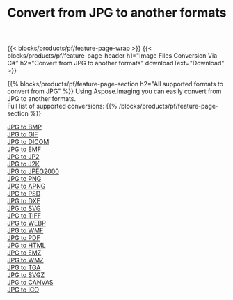 ﻿---
title: Convert from JPG to another formats 
weight: 3920
url: /net/conversion/from/jpg 
lang: en
langdirlevel: 2
locales: zh-hans,ja,it,ru,de,es,fr,nl,id,lt,pl,pt,vi,tr,ko,zh-hant,ar,hi,th,sv,cs,uk,he
description: Using Aspose.Imaging you can easily convert from JPG to another formats
---

{{< blocks/products/pf/feature-page-wrap >}}
{{< blocks/products/pf/feature-page-header h1="Image Files Conversion Via C#" h2="Convert from JPG to another formats" downloadText="Download" >}}


{{% blocks/products/pf/feature-page-section  h2="All supported formats to convert from JPG" %}}
Using Aspose.Imaging you can easily convert from JPG to another formats.
<br/>
Full list of supported conversions:
{{% /blocks/products/pf/feature-page-section %}}
<div class="container-fluid productfamilypage bg-gray">
    <div class="convertypes bg-gray agp-content section">
        <div class="container">
		<div class="row other-converters">
		    <div class='col-md-2 other-converter remove-lp remove-rp'><a href="/imaging/net/conversion/jpg-to-bmp" >JPG to BMP</a></div><div class='col-md-2 other-converter remove-lp remove-rp'><a href="/imaging/net/conversion/jpg-to-gif" >JPG to GIF</a></div><div class='col-md-2 other-converter remove-lp remove-rp'><a href="/imaging/net/conversion/jpg-to-dicom" >JPG to DICOM</a></div><div class='col-md-2 other-converter remove-lp remove-rp'><a href="/imaging/net/conversion/jpg-to-emf" >JPG to EMF</a></div><div class='col-md-2 other-converter remove-lp remove-rp'><a href="/imaging/net/conversion/jpg-to-jp2" >JPG to JP2</a></div><div class='col-md-2 other-converter remove-lp remove-rp'><a href="/imaging/net/conversion/jpg-to-j2k" >JPG to J2K</a></div><div class='col-md-2 other-converter remove-lp remove-rp'><a href="/imaging/net/conversion/jpg-to-jpeg2000" >JPG to JPEG2000</a></div><div class='col-md-2 other-converter remove-lp remove-rp'><a href="/imaging/net/conversion/jpg-to-png" >JPG to PNG</a></div><div class='col-md-2 other-converter remove-lp remove-rp'><a href="/imaging/net/conversion/jpg-to-apng" >JPG to APNG</a></div><div class='col-md-2 other-converter remove-lp remove-rp'><a href="/imaging/net/conversion/jpg-to-psd" >JPG to PSD</a></div><div class='col-md-2 other-converter remove-lp remove-rp'><a href="/imaging/net/conversion/jpg-to-dxf" >JPG to DXF</a></div><div class='col-md-2 other-converter remove-lp remove-rp'><a href="/imaging/net/conversion/jpg-to-svg" >JPG to SVG</a></div><div class='col-md-2 other-converter remove-lp remove-rp'><a href="/imaging/net/conversion/jpg-to-tiff" >JPG to TIFF</a></div><div class='col-md-2 other-converter remove-lp remove-rp'><a href="/imaging/net/conversion/jpg-to-webp" >JPG to WEBP</a></div><div class='col-md-2 other-converter remove-lp remove-rp'><a href="/imaging/net/conversion/jpg-to-wmf" >JPG to WMF</a></div><div class='col-md-2 other-converter remove-lp remove-rp'><a href="/imaging/net/conversion/jpg-to-pdf" >JPG to PDF</a></div><div class='col-md-2 other-converter remove-lp remove-rp'><a href="/imaging/net/conversion/jpg-to-html" >JPG to HTML</a></div><div class='col-md-2 other-converter remove-lp remove-rp'><a href="/imaging/net/conversion/jpg-to-emz" >JPG to EMZ</a></div><div class='col-md-2 other-converter remove-lp remove-rp'><a href="/imaging/net/conversion/jpg-to-wmz" >JPG to WMZ</a></div><div class='col-md-2 other-converter remove-lp remove-rp'><a href="/imaging/net/conversion/jpg-to-tga" >JPG to TGA</a></div><div class='col-md-2 other-converter remove-lp remove-rp'><a href="/imaging/net/conversion/jpg-to-svgz" >JPG to SVGZ</a></div><div class='col-md-2 other-converter remove-lp remove-rp'><a href="/imaging/net/conversion/jpg-to-canvas" >JPG to CANVAS</a></div><div class='col-md-2 other-converter remove-lp remove-rp'><a href="/imaging/net/conversion/jpg-to-ico" >JPG to ICO</a></div>
                </div>
        </div>
    </div>
</div>
<br/>

